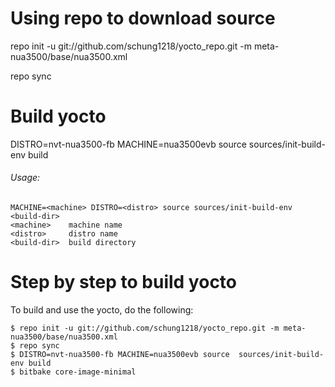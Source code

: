 # Using repo to download source

repo init -u git://github.com/schung1218/yocto_repo.git -m  meta-nua3500/base/nua3500.xml

repo sync

# Build yocto

DISTRO=nvt-nua3500-fb MACHINE=nua3500evb source  sources/init-build-env build

###### Usage:
	MACHINE=<machine> DISTRO=<distro> source sources/init-build-env <build-dir>
	<machine>    machine name
	<distro>     distro name
	<build-dir>  build directory

# Step by step to build yocto
To build and use the yocto, do the following:
```
$ repo init -u git://github.com/schung1218/yocto_repo.git -m meta-nua3500/base/nua3500.xml
$ repo sync
$ DISTRO=nvt-nua3500-fb MACHINE=nua3500evb source  sources/init-build-env build
$ bitbake core-image-minimal
```
